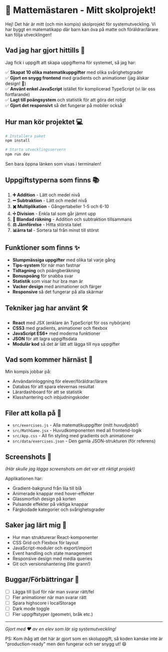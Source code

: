 # 🧮 Mattemästaren - Mitt skolprojekt! 

Hej! Det här är mitt (och min kompis) skolprojekt för systemutveckling. Vi har byggt en matematikapp där barn kan öva på matte och föräldrar/lärare kan följa utvecklingen!

## Vad jag har gjort hittills 🚀

Jag fick i uppgift att skapa uppgifterna för systemet, så jag har:

✅ **Skapat 10 olika matematikuppgifter** med olika svårighetsgrader  
✅ **Gjort en snygg frontend** med gradients och animationer (jag älskar design! 🎨)  
✅ **Använt enkel JavaScript** istället för komplicerad TypeScript (vi lär oss fortfarande)  
✅ **Lagt till poängsystem** och statistik för att göra det roligt  
✅ **Gjort det responsivt** så det fungerar på mobiler också  

## Hur man kör projektet 💻

```bash
# Installera paket
npm install

# Starta utvecklingsservern  
npm run dev
```

Sen bara öppna länken som visas i terminalen!

## Uppgiftstyperna som finns 📚

1. **➕ Addition** - Lätt och medel nivå
2. **➖ Subtraktion** - Lätt och medel nivå  
3. **✖️ Multiplikation** - Gångertabeller 1-5 och 6-10
4. **➗ Division** - Enkla tal som går jämnt upp
5. **🔢 Blandad räkning** - Addition och subtraktion tillsammans
6. **⚖️ Jämförelse** - Hitta största talet
7. **📊ärra tal** - Sortera tal från minst till störst

## Funktioner som finns ✨

- **Slumpmässiga uppgifter** med olika tal varje gång
- **Tips-system** för när man fastnar
- **Tidtagning** och poängberäkning  
- **Bonuspoäng** för snabba svar
- **Statistik** som visar hur bra man är
- **Vacker design** med animationer och färger
- **Responsive** så det fungerar på alla skärmar

## Tekniker jag har använt 🛠️

- **React** med JSX (enklare än TypeScript för oss nybörjare)
- **CSS3** med gradients, animationer och flexbox
- **JavaScript ES6+** med moderna funktioner
- **JSON** för att lagra uppgiftsdata
- **Modulär kod** så det är lätt att lägga till nya uppgifter

## Vad som kommer härnäst 🔮

Min kompis jobbar på:
- Användarinloggning för elever/föräldrar/lärare
- Databas för att spara elevernas resultat
- Lärardashboard för att se statistik
- Klasshantering och inbjudningskoder

## Filer att kolla på 📁

- `src/exercises.js` - Alla matematikuppgifter (mitt huvudjobb!)
- `src/MathGame.jsx` - Huvudkomponenten med all frontend-logik
- `src/App.css` - All fin styling med gradients och animationer
- `src/data/exercises.json` - Den gamla JSON-strukturen (för referens)

## Screenshots 📸

*(Här skulle jag lägga screenshots om det var ett riktigt projekt)*

Applikationen har:
- Gradient-bakgrund från lila till blå
- Animerade knappar med hover-effekter
- Glassmorfish design på korten
- Pulsande effekter på viktiga knappar
- Färgkodade kategorier och svårighetsgrader

## Saker jag lärt mig 📖

- Hur man strukturerar React-komponenter
- CSS Grid och Flexbox för layout
- JavaScript-moduler och export/import
- Event handling och state management
- Responsive design med media queries
- Git och versionshantering (lite grann!)

## Buggar/Förbättringar 🐛

- [ ] Lägga till ljud för när man svarar rätt/fel
- [ ] Fler animationer när man svarar rätt
- [ ] Spara highscore i localStorage
- [ ] Dark mode toggle
- [ ] Fler uppgiftstyper (geometri, bråk etc.)

---

*Gjort med ❤️ av en elev som lär sig systemutveckling!*

PS: Kom ihåg att det här är gjort som en skoluppgift, så koden kanske inte är "production-ready" men den fungerar och ser snygg ut! 😄
